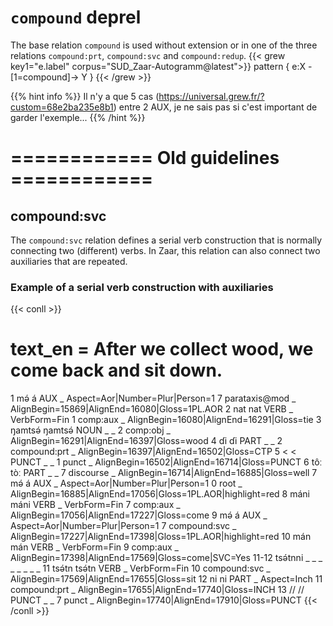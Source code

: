 # `compound` deprel

The base relation `compound` is used without extension or in one of the three relations `compound:prt`, `compound:svc` and `compound:redup`.
{{< grew key1="e.label" corpus="SUD_Zaar-Autogramm@latest">}}
pattern { e:X -[1=compound]-> Y }
{{< /grew >}}

{{% hint info %}}
Il n'y a que 5 cas (https://universal.grew.fr/?custom=68e2ba235e8b1) entre 2 AUX, je ne sais pas si c'est important de garder l'exemple...
{{% /hint %}}


# ============ Old guidelines ============


## compound:svc

The `compound:svc` relation defines a serial verb construction that is normally connecting two (different) verbs. In Zaar, this relation can also connect two auxiliaries that are repeated.

### Example of a serial verb construction with auxiliaries

{{< conll >}}
# text_en =  After we collect wood, we come back and sit down.
1	mə́	á	AUX	_	Aspect=Aor|Number=Plur|Person=1	7	parataxis@mod	_	AlignBegin=15869|AlignEnd=16080|Gloss=1PL.AOR
2	nat	nat	VERB	_	VerbForm=Fin	1	comp:aux	_	AlignBegin=16080|AlignEnd=16291|Gloss=tie
3	ŋamtsə́	ŋamtsə́	NOUN	_	_	2	comp:obj	_	AlignBegin=16291|AlignEnd=16397|Gloss=wood
4	ɗi	ɗi	PART	_	_	2	compound:prt	_	AlignBegin=16397|AlignEnd=16502|Gloss=CTP
5	<	<	PUNCT	_	_	1	punct	_	AlignBegin=16502|AlignEnd=16714|Gloss=PUNCT
6	tôː	tòː	PART	_	_	7	discourse	_	AlignBegin=16714|AlignEnd=16885|Gloss=well
7	mə́	á	AUX	_	Aspect=Aor|Number=Plur|Person=1	0	root	_	AlignBegin=16885|AlignEnd=17056|Gloss=1PL.AOR|highlight=red
8	máni	máni	VERB	_	VerbForm=Fin	7	comp:aux	_	AlignBegin=17056|AlignEnd=17227|Gloss=come
9	mə́	á	AUX	_	Aspect=Aor|Number=Plur|Person=1	7	compound:svc	_	AlignBegin=17227|AlignEnd=17398|Gloss=1PL.AOR|highlight=red
10	mán	mán	VERB	_	VerbForm=Fin	9	comp:aux	_	AlignBegin=17398|AlignEnd=17569|Gloss=come|SVC=Yes
11-12	tsə́tnni	_	_	_	_	_	_	_	_
11	tsə́tn	tsə́tn	VERB	_	VerbForm=Fin	10	compound:svc	_	AlignBegin=17569|AlignEnd=17655|Gloss=sit
12	ni	ni	PART	_	Aspect=Inch	11	compound:prt	_	AlignBegin=17655|AlignEnd=17740|Gloss=INCH
13	//	//	PUNCT	_	_	7	punct	_	AlignBegin=17740|AlignEnd=17910|Gloss=PUNCT
{{< /conll >}}
